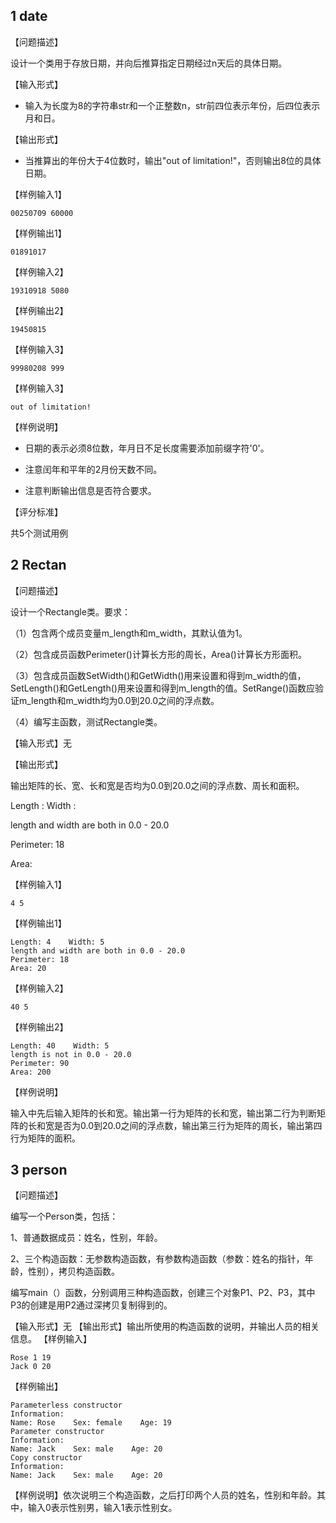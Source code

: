 ## 1  date

【问题描述】

设计一个类用于存放日期，并向后推算指定日期经过n天后的具体日期。

【输入形式】

- 输入为长度为8的字符串str和一个正整数n，str前四位表示年份，后四位表示月和日。

【输出形式】

- 当推算出的年份大于4位数时，输出"out of limitation!"，否则输出8位的具体日期。

【样例输入1】

```
00250709 60000
```

【样例输出1】

```
01891017
```

【样例输入2】

```
19310918 5080
```

【样例输出2】

```
19450815
```

【样例输入3】

```
99980208 999
```

【样例输入3】

```
out of limitation!
```

【样例说明】

- 日期的表示必须8位数，年月日不足长度需要添加前缀字符'0'。

- 注意闰年和平年的2月份天数不同。
- 注意判断输出信息是否符合要求。

【评分标准】

共5个测试用例





## 2 Rectan

【问题描述】

设计一个Rectangle类。要求：



（1）包含两个成员变量m_length和m_width，其默认值为1。

（2）包含成员函数Perimeter()计算长方形的周长，Area()计算长方形面积。

（3）包含成员函数SetWidth()和GetWidth()用来设置和得到m_width的值，SetLength()和GetLength()用来设置和得到m_length的值。SetRange()函数应验证m_length和m_width均为0.0到20.0之间的浮点数。

（4）编写主函数，测试Rectangle类。



【输入形式】无

【输出形式】

输出矩阵的长、宽、长和宽是否均为0.0到20.0之间的浮点数、周长和面积。

Length :   Width : 

length and width are both in 0.0 - 20.0





Perimeter: 18

Area: 

【样例输入1】

```
4 5
```

【样例输出1】

```
Length: 4    Width: 5
length and width are both in 0.0 - 20.0
Perimeter: 18
Area: 20
```

【样例输入2】

```
40 5
```

【样例输出2】

```
Length: 40    Width: 5
length is not in 0.0 - 20.0
Perimeter: 90
Area: 200
```

【样例说明】

输入中先后输入矩阵的长和宽。输出第一行为矩阵的长和宽，输出第二行为判断矩阵的长和宽是否为0.0到20.0之间的浮点数，输出第三行为矩阵的周长，输出第四行为矩阵的面积。





## 3 person

【问题描述】

编写一个Person类，包括：



1、普通数据成员：姓名，性别，年龄。

2、三个构造函数：无参数构造函数，有参数构造函数（参数：姓名的指针，年龄，性别），拷贝构造函数。

编写main（）函数，分别调用三种构造函数，创建三个对象P1、P2、P3，其中P3的创建是用P2通过深拷贝复制得到的。


【输入形式】无
【输出形式】输出所使用的构造函数的说明，并输出人员的相关信息。
【样例输入】

```
Rose 1 19
Jack 0 20
```

【样例输出】

```
Parameterless constructor
Information:
Name: Rose    Sex: female    Age: 19
Parameter constructor
Information:
Name: Jack    Sex: male    Age: 20
Copy constructor
Information:
Name: Jack    Sex: male    Age: 20
```

【样例说明】依次说明三个构造函数，之后打印两个人员的姓名，性别和年龄。其中，输入0表示性别男，输入1表示性别女。
